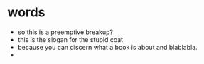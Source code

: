 # words
- so this is a preemptive breakup?
- this is the slogan for the stupid coat
- because you can discern what a book is about and blablabla.
- 
